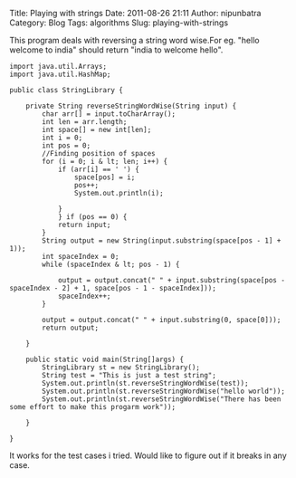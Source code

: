 Title: Playing with strings
Date: 2011-08-26 21:11
Author: nipunbatra
Category: Blog
Tags: algorithms
Slug: playing-with-strings

This program deals with reversing a string word wise.For eg. "hello
welcome to india" should return "india to welcome hello".

    import java.util.Arrays;
    import java.util.HashMap;

    public class StringLibrary {
        
        private String reverseStringWordWise(String input) {
            char arr[] = input.toCharArray();
            int len = arr.length;
            int space[] = new int[len];
            int i = 0;
            int pos = 0;
            //Finding position of spaces
            for (i = 0; i & lt; len; i++) {
                if (arr[i] == ' ') {
                    space[pos] = i;
                    pos++;
                    System.out.println(i);
                    
                }
                } if (pos == 0) {
                return input;
            }
            String output = new String(input.substring(space[pos - 1] + 1));
            int spaceIndex = 0;
            while (spaceIndex & lt; pos - 1) {
                
                output = output.concat(" " + input.substring(space[pos - spaceIndex - 2] + 1, space[pos - 1 - spaceIndex]));
                spaceIndex++;
            }
            
            output = output.concat(" " + input.substring(0, space[0]));
            return output;
            
        }
        
        public static void main(String[]args) {
            StringLibrary st = new StringLibrary();
            String test = "This is just a test string";
            System.out.println(st.reverseStringWordWise(test));
            System.out.println(st.reverseStringWordWise("hello world"));
            System.out.println(st.reverseStringWordWise("There has been some effort to make this progarm work"));
            
        }
        
    }

It works for the test cases i tried. Would like to figure out if it
breaks in any case.
